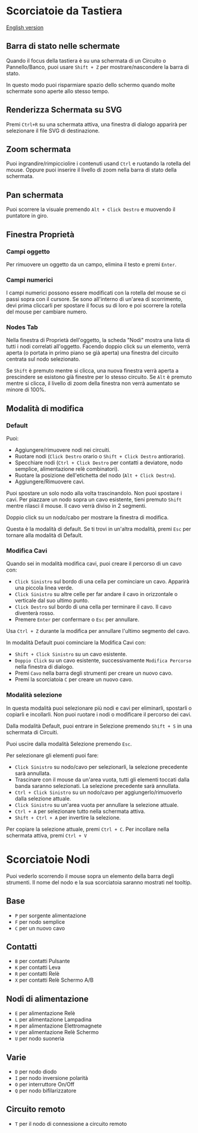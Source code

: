 # Scorciatoie da Tastiera

[English version](SHORTCUTS.md)

## Barra di stato nelle schermate

Quando il focus della tastiera è su una schermata di un Circuito o Pannello/Banco,
puoi usare `Shift + Z` per mostrare/nascondere la barra di stato.

In questo modo puoi risparmiare spazio dello schermo quando molte schermate sono aperte allo stesso tempo.

## Renderizza Schermata su SVG

Premi `Ctrl+R` su una schermata attiva, una finestra di dialogo apparirà per selezionare il file SVG di destinazione.

## Zoom schermata

Puoi ingrandire/rimpicciolire i contenuti usand `Ctrl` e ruotando la rotella del mouse.
Oppure puoi inserire il livello di zoom nella barra di stato della schermata.

## Pan schermata

Puoi scorrere la visuale premendo `Alt + Click Destro` e muovendo il puntatore in giro.

## Finestra Proprietà

### Campi oggetto

Per rimuovere un oggetto da un campo, elimina il testo e premi `Enter`.

### Campi numerici

I campi numerici possono essere modificati con la rotella del mouse se ci passi sopra con il cursore.
Se sono all'interno di un'area di scorrimento, devi prima cliccarli per spostare il focus su di loro e poi scorrere la rotella del mouse per cambiare numero.

### Nodes Tab

Nella finestra di Proprietà dell'oggetto, la scheda "Nodi" mostra una lista di tutti i nodi correlati all'oggetto.
Facendo doppio click su un elemento, verrà aperta (o portata in primo piano se già aperta) una finestra del circuito centrata sul nodo selezionato.

Se `Shift` è premuto mentre si clicca, una nuova finestra verrà aperta a prescindere se esistono già finestre per lo stesso circuito.
Se `Alt` è premuto mentre si clicca, il livello di zoom della finestra non verrà aumentato se minore di 100%.

## Modalità di modifica

### Default

Puoi:
- Aggiungere/rimuovere nodi nei circuiti.
- Ruotare nodi (`Click Destro` orario o `Shift + Click Destro` antiorario).
- Specchiare nodi (`Ctrl + Click Destro` per contatti a deviatore, nodo semplice, alimentazione relè combinatori).
- Ruotare la posizione dell'etichetta del nodo (`Alt + Click Destro`).
- Aggiungere/Rimuovere cavi.

Puoi spostare un solo nodo alla volta trascinandolo. Non puoi spostare i cavi.
Per piazzare un nodo sopra un cavo esistente, tieni premuto `Shift` mentre rilasci il mouse. Il cavo verrà diviso in 2 segmenti.

Doppio click su un nodo/cabo per mostrare la finestra di modifica.

Questa è la modalità di default.
Se ti trovi in un'altra modalità, premi `Esc` per tornare alla modalità di Default.

### Modifica Cavi

Quando sei in modalità modifica cavi, puoi creare il percorso di un cavo con:
- `Click Sinistro` sul bordo di una cella per cominciare un cavo. Apparirà una piccola linea verde.
- `Click Sinistro` su altre celle per far andare il cavo in orizzontale o verticale dal suo ultimo punto.
- `Click Destro` sul bordo di una cella per terminare il cavo. Il cavo diventerà rosso.
- Premere `Enter` per confermare o `Esc` per annullare.

Usa `Ctrl + Z` durante la modifica per annullare l'ultimo segmento del cavo.

In modalità Default puoi cominciare la Modifica Cavi con:
- `Shift + Click Sinistro` su un cavo esistente.
- `Doppio Click` su un cavo esistente, successivamente `Modifica Percorso` nella finestra di dialogo.
- Premi `Cavo` nella barra degli strumenti per creare un nuovo cavo.
- Premi la scorciatoia `C` per creare un nuovo cavo.

### Modalità selezione

In questa modalità puoi selezionare più nodi e cavi per eliminarli, spostarli o copiarli e incollarli.
Non puoi ruotare i nodi o modificare il percorso dei cavi.

Dalla modalità Default, puoi entrare in Selezione premendo `Shift + S` in una schermata di Circuiti.

Puoi uscire dalla modalità Selezione premendo `Esc`.

Per selezionare gli elementi puoi fare:
- `Click Sinistro` su nodo/cavo per selezionarli, la selezione precedente sarà annullata.
- Trascinare con il mouse da un'area vuota, tutti gli elementi toccati dalla banda saranno selezionati. La selezione precedente sarà annullata.
- `Ctrl + Click Sinistro` su un nodo/cavo per aggiungerlo/rimuoverlo dalla selezione attuale.
- `Click Sinistro` su un'area vuota per annullare la selezione attuale.
- `Ctrl + A` per selezionare tutto nella schermata attiva.
- `Shift + Ctrl + A` per invertire la selezione.

Per copiare la selezione attuale, premi `Ctrl + C`.
Per incollare nella schermata attiva, premi `Ctrl + V`

# Scorciatoie Nodi

Puoi vederlo scorrendo il mouse sopra un elemento della barra degli strumenti.
Il nome del nodo e la sua scorciatoia saranno mostrati nel tooltip.

## Base
- `P` per sorgente alimentazione
- `F` per nodo semplice
- `C` per un nuovo cavo

## Contatti
- `B` per contatti Pulsante
- `K` per contatti Leva
- `R` per contatti Relè
- `X` per contatti Relè Schermo A/B

## Nodi di alimentazione
- `E` per alimentazione Relè
- `L` per alimentazione Lampadina
- `M` per alimentazione Elettromagnete
- `V` per alimentazione Relè Schermo
- `U` per nodo suoneria

## Varie
- `D` per nodo diodo
- `I` per nodo inversione polarità
- `O` per interruttore On/Off
- `Q` per nodo bifilarizzatore

## Circuito remoto
- `T` per il nodo di connessione a circuito remoto

